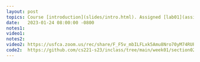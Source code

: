 ```yaml
---
layout: post
topics: Course [introduction](slides/intro.html). Assigned [lab01](assignments/lab01.html)
date:   2023-01-24 08:00:00 -0800
notes1: 
video1: 
notes2: 
video2: https://usfca.zoom.us/rec/share/F_F5v_mbILFLxk5Amu8Nro70yM74RUPhjL56Z7OjIxLhuf3RuOvsJIJi_Srp7NTs.3fp7FW8vFVJE45RB 
code2:  https://github.com/cs221-s23/inclass/tree/main/week01/section02/diagnostic
---
```

